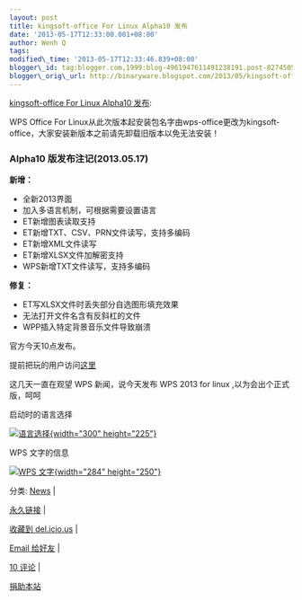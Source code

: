 ```yaml
--- 
layout: post 
title: kingsoft-office For Linux Alpha10 发布 
date: '2013-05-17T12:33:00.001+08:00' 
author: Wenh Q
tags:
modified\_time: '2013-05-17T12:33:46.839+08:00' 
blogger\_id: tag:blogger.com,1999:blog-4961947611491238191.post-8274505964030433956
blogger\_orig\_url: http://binaryware.blogspot.com/2013/05/kingsoft-office-for-linux-alpha10.html
--- 
```

[kingsoft-office For Linux Alpha10
发布](http://linuxtoy.org/archives/kingsoft-office-for-linux-alpha10-%e5%8f%91%e5%b8%83.html):

WPS Office For
Linux从此次版本起安装包名字由wps-office更改为kingsoft-office，大家安装新版本之前请先卸载旧版本以免无法安装！








### Alpha10 版发布注记(2013.05.17)

**新增：**


-   全新2013界面
-   加入多语言机制，可根据需要设置语言
-   ET新增图表读取支持
-   ET新增TXT、CSV、PRN文件读写，支持多编码
-   ET新增XML文件读写
-   ET新增XLSX文件加解密支持
-   WPS新增TXT文件读写，支持多编码

**修复：**


-   ET写XLSX文件时丢失部分自选图形填充效果
-   无法打开文件名含有反斜杠的文件
-   WPP插入特定背景音乐文件导致崩溃

官方今天10点发布。



提前把玩的用户访问[这里](http://community.wps.cn/download/)



这几天一直在观望 WPS 新闻，说今天发布 WPS 2013 for linux
,以为会出个正式版，呵呵



启动时的语言选择



[![](http://lt-file.b0.upaiyun.com/files/2013/05/2013%E5%B9%B405%E6%9C%8817%E6%97%A5-09%E6%97%B626%E5%88%8643%E7%A7%92-300x225.png "语言选择"){width="300"
height="225"}](http://lt-file.b0.upaiyun.com/files/2013/05/2013%E5%B9%B405%E6%9C%8817%E6%97%A5-09%E6%97%B626%E5%88%8643%E7%A7%92.png)



WPS 文字的信息



[![](http://lt-file.b0.upaiyun.com/files/2013/05/2013%E5%B9%B405%E6%9C%8817%E6%97%A5-09%E6%97%B629%E5%88%8601%E7%A7%92-284x250.png "WPS 文字"){width="284"
height="250"}](http://lt-file.b0.upaiyun.com/files/2013/05/2013%E5%B9%B405%E6%9C%8817%E6%97%A5-09%E6%97%B629%E5%88%8601%E7%A7%92.png)

分类: [News](http://linuxtoy.org/category/news "查看 News 中的全部文章")
|

[永久链接](http://linuxtoy.org/archives/kingsoft-office-for-linux-alpha10-%e5%8f%91%e5%b8%83.html)
|

[收藏到
del.icio.us](http://delicious.com/save?url=http://linuxtoy.org/archives/kingsoft-office-for-linux-alpha10-%e5%8f%91%e5%b8%83.html&title=kingsoft-office%20For%20Linux%20Alpha10%20%E5%8F%91%E5%B8%83)
|

[Email
给好友](mailto:?Subject=Check+This+Out&body=I+think+you'll+like+this:+http://linuxtoy.org/archives/kingsoft-office-for-linux-alpha10-%E5%8F%91%E5%B8%83.html)
|

[10
评论](http://linuxtoy.org/archives/kingsoft-office-for-linux-alpha10-%e5%8f%91%e5%b8%83.html#comments)
|

[捐助本站](http://linuxtoy.org/faq/donate)
